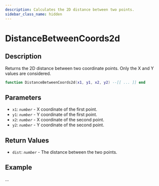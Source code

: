```yaml
---
description: Calculates the 2D distance between two points.
sidebar_class_name: hidden
---
```


# DistanceBetweenCoords2d

## Description

Returns the 2D distance between two coordinate points. Only the X and Y values are considered.

```lua
function DistanceBetweenCoords2d(x1, y1, x2, y2) --[[ ... ]] end
```

## Parameters

- `x1`: _`number`_ - X coordinate of the first point.
- `y1`: _`number`_ - Y coordinate of the first point.
- `x2`: _`number`_ - X coordinate of the second point.
- `y2`: _`number`_ - Y coordinate of the second point.

## Return Values

- `dist`: _`number`_ - The distance between the two points.

## Example

...

